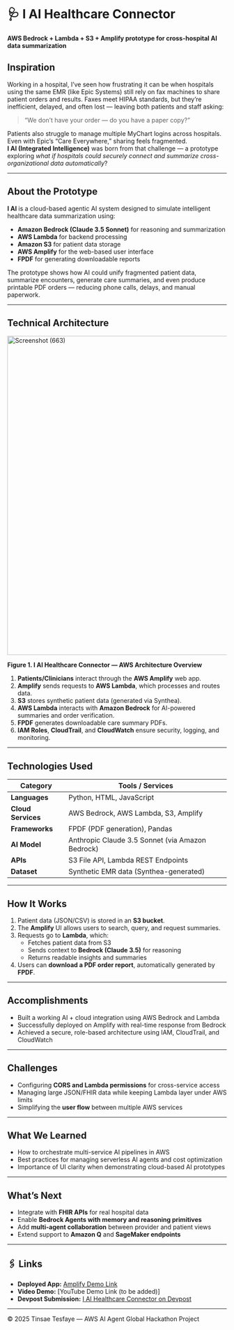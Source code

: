 # 🩺 I AI Healthcare Connector

**AWS Bedrock + Lambda + S3 + Amplify prototype for cross-hospital AI data summarization**


##  Inspiration
Working in a hospital, I’ve seen how frustrating it can be when hospitals using the same EMR (like Epic Systems) still rely on fax machines to share patient orders and results. Faxes meet HIPAA standards, but they’re inefficient, delayed, and often lost — leaving both patients and staff asking:  
> “We don’t have your order — do you have a paper copy?”

Patients also struggle to manage multiple MyChart logins across hospitals. Even with Epic’s “Care Everywhere,” sharing feels fragmented.  
**I AI (Integrated Intelligence)** was born from that challenge — a prototype exploring *what if hospitals could securely connect and summarize cross-organizational data automatically*?

---

##  About the Prototype
**I AI** is a cloud-based agentic AI system designed to simulate intelligent healthcare data summarization using:
- **Amazon Bedrock (Claude 3.5 Sonnet)** for reasoning and summarization  
- **AWS Lambda** for backend processing  
- **Amazon S3** for patient data storage  
- **AWS Amplify** for the web-based user interface  
- **FPDF** for generating downloadable reports  

The prototype shows how AI could unify fragmented patient data, summarize encounters, generate care summaries, and even produce printable PDF orders — reducing phone calls, delays, and manual paperwork.

---

##  Technical Architecture

<img width="1231" height="733" alt="Screenshot (663)" src="https://github.com/user-attachments/assets/b34ca7a2-a2e0-46a1-b714-4d2d428aa2b4" />


**Figure 1. I AI Healthcare Connector — AWS Architecture Overview**

1. **Patients/Clinicians** interact through the **AWS Amplify** web app.  
2. **Amplify** sends requests to **AWS Lambda**, which processes and routes data.  
3. **S3** stores synthetic patient data (generated via Synthea).  
4. **AWS Lambda** interacts with **Amazon Bedrock** for AI-powered summaries and order verification.  
5. **FPDF** generates downloadable care summary PDFs.  
6. **IAM Roles**, **CloudTrail**, and **CloudWatch** ensure security, logging, and monitoring.

---

##  Technologies Used
| Category | Tools / Services |
|-----------|------------------|
| **Languages** | Python, HTML, JavaScript |
| **Cloud Services** | AWS Bedrock, AWS Lambda, S3, Amplify |
| **Frameworks** | FPDF (PDF generation), Pandas |
| **AI Model** | Anthropic Claude 3.5 Sonnet (via Amazon Bedrock) |
| **APIs** | S3 File API, Lambda REST Endpoints |
| **Dataset** | Synthetic EMR data (Synthea-generated) |

---

##  How It Works
1. Patient data (JSON/CSV) is stored in an **S3 bucket**.  
2. The **Amplify** UI allows users to search, query, and request summaries.  
3. Requests go to **Lambda**, which:  
   - Fetches patient data from S3  
   - Sends context to **Bedrock (Claude 3.5)** for reasoning  
   - Returns readable insights and summaries  
4. Users can **download a PDF order report**, automatically generated by **FPDF**.  

---

##  Accomplishments
- Built a working AI + cloud integration using AWS Bedrock and Lambda  
- Successfully deployed on Amplify with real-time response from Bedrock  
- Achieved a secure, role-based architecture using IAM, CloudTrail, and CloudWatch  

---

##  Challenges
- Configuring **CORS and Lambda permissions** for cross-service access  
- Managing large JSON/FHIR data while keeping Lambda layer under AWS limits  
- Simplifying the **user flow** between multiple AWS services  

---

##  What We Learned
- How to orchestrate multi-service AI pipelines in AWS  
- Best practices for managing serverless AI agents and cost optimization  
- Importance of UI clarity when demonstrating cloud-based AI prototypes  

---

##  What’s Next
- Integrate with **FHIR APIs** for real hospital data  
- Enable **Bedrock Agents with memory and reasoning primitives**  
- Add **multi-agent collaboration** between provider and patient views  
- Extend support to **Amazon Q** and **SageMaker endpoints**  

---

## 🖇️ Links
- **Deployed App:** [Amplify Demo Link](https://staging.d182bt6nvemywj.amplifyapp.com/)    
- **Video Demo:** [YouTube Demo Link (to be added)]  
- **Devpost Submission:** [I AI Healthcare Connector on Devpost](https://devpost.com/...)  

---

© 2025 Tinsae Tesfaye — AWS AI Agent Global Hackathon Project
